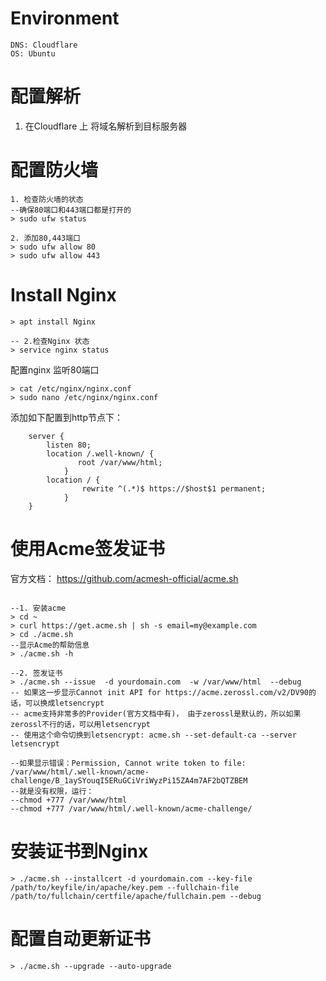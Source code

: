 # Environment
```
DNS: Cloudflare
OS: Ubuntu
```


# 配置解析
1. 在Cloudflare 上 将域名解析到目标服务器

# 配置防火墙
```
1. 检查防火墙的状态
--确保80端口和443端口都是打开的
> sudo ufw status

2. 添加80,443端口
> sudo ufw allow 80
> sudo ufw allow 443
```

# Install Nginx
```1. 安装Nginx
> apt install Nginx

-- 2.检查Nginx 状态
> service nginx status
```

配置nginx 监听80端口

```
> cat /etc/nginx/nginx.conf
> sudo nano /etc/nginx/nginx.conf
```

添加如下配置到http节点下：
```
    server {
        listen 80;
        location /.well-known/ {
               root /var/www/html;
            }
        location / {
                rewrite ^(.*)$ https://$host$1 permanent;
            }
    }
```

# 使用Acme签发证书

官方文档： https://github.com/acmesh-official/acme.sh

```

--1. 安装acme
> cd ~
> curl https://get.acme.sh | sh -s email=my@example.com
> cd ./acme.sh
--显示Acme的帮助信息
> ./acme.sh -h

--2. 签发证书
> ./acme.sh --issue  -d yourdomain.com  -w /var/www/html  --debug
-- 如果这一步显示Cannot init API for https://acme.zerossl.com/v2/DV90的话，可以换成letsencrypt
-- acme支持非常多的Provider(官方文档中有)， 由于zerossl是默认的，所以如果zerossl不行的话，可以用letsencrypt
-- 使用这个命令切换到letsencrypt: acme.sh --set-default-ca --server letsencrypt

--如果显示错误：Permission, Cannot write token to file: /var/www/html/.well-known/acme-challenge/B_1aySYouqI5ERuGCiVriWyzPi15ZA4m7AF2bQTZBEM 
--就是没有权限，运行：
--chmod +777 /var/www/html
--chmod +777 /var/www/html/.well-known/acme-challenge/

```

# 安装证书到Nginx
```
> ./acme.sh --installcert -d yourdomain.com --key-file /path/to/keyfile/in/apache/key.pem --fullchain-file /path/to/fullchain/certfile/apache/fullchain.pem --debug
```

# 配置自动更新证书
```
> ./acme.sh --upgrade --auto-upgrade
```

